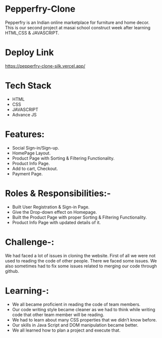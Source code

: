 # Pepperfry-Clone
Pepperfry is an Indian online marketplace for furniture and home decor.
This is our second project at masai school construct week after learning HTML,CSS & JAVASCRIPT.

# Deploy Link
https://pepperfry-clone-silk.vercel.app/

# Tech Stack
* HTML
* CSS
* JAVASCRIPT
* Advance JS

# Features:
* Social Sign-in/Sign-up.
* HomePage Layout.
* Product Page with Sorting & Filtering Functionality.
* Product Info Page.
* Add to cart, Checkout. 
* Payment Page.


# Roles & Responsibilities:-
* Built User Registration & Sign-in Page.
* Give the Drop-down effect on Homepage.
* Built the Product Page with proper Sorting & Filtering Functionality.
* Product Info Page with updated details of it.



# Challenge-:
We had faced a lot of issues in cloning the website. First of all we were not used to reading the code of other people. There we faced some issues. We also sometimes had to fix some issues related to merging our code through github.

# Learning-:
* We all became proficient in reading the code of team members.
* Our code writing style became cleaner as we had to think while writing code that other team member will be reading.
* We had to learn about many CSS properties that we didn’t know before.
* Our skills in Java Script and DOM manipulation became better.
* We all learned how to plan a project and execute that.

